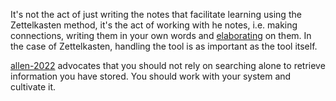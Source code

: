 It's not the act of just writing the notes that facilitate learning using the Zettelkasten method, it's the act of working with he notes, i.e. making connections, writing them in your own words and [elaborating](elaboration-best-way-to-learn.md) on them. In the case of Zettelkasten, handling the tool is as important as the tool itself.

[allen-2022](allen-2022.md) advocates that you should not rely on searching alone to retrieve information you have stored. You should work with your system and cultivate it.